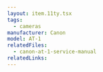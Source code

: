 ```yaml
---
layout: item.11ty.tsx
tags:
  - cameras
manufacturer: Canon
model: AT-1
relatedFiles:
  - canon-at-1-service-manual
relatedLinks:
---
```

